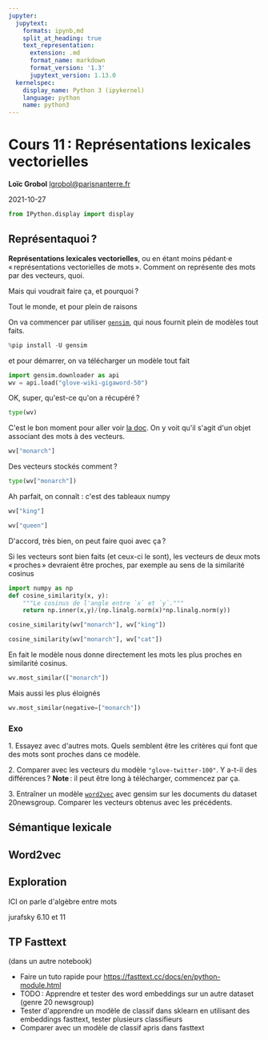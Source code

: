 ```yaml
---
jupyter:
  jupytext:
    formats: ipynb,md
    split_at_heading: true
    text_representation:
      extension: .md
      format_name: markdown
      format_version: '1.3'
      jupytext_version: 1.13.0
  kernelspec:
    display_name: Python 3 (ipykernel)
    language: python
    name: python3
---
```


<!-- LTeX: language=fr -->

<!-- #region slideshow={"slide_type": "slide"} -->
Cours 11 : Représentations lexicales vectorielles
=================================================

**Loïc Grobol** [<lgrobol@parisnanterre.fr>](mailto:lgrobol@parisnanterre.fr)

2021-10-27
<!-- #endregion -->

```python
from IPython.display import display
```

## Représentaquoi ?

**Représentations lexicales vectorielles**, ou en étant moins pédant⋅e « représentations
vectorielles de mots ». Comment on représente des mots par des vecteurs, quoi.


Mais qui voudrait faire ça, et pourquoi ?


Tout le monde, et pour plein de raisons


On va commencer par utiliser [`gensim`](https://radimrehurek.com/gensim), qui nous fournit plein de modèles tout faits.

```python
%pip install -U gensim
```

et pour démarrer, on va télécharger un modèle tout fait

```python
import gensim.downloader as api
wv = api.load("glove-wiki-gigaword-50")
```

OK, super, qu'est-ce qu'on a récupéré ?

```python
type(wv)
```

C'est le bon moment pour aller voir [la
doc](https://radimrehurek.com/gensim/models/keyedvectors.html#gensim.models.keyedvectors.KeyedVectors).
On y voit qu'il s'agit d'un objet associant des mots à des vecteurs.

```python
wv["monarch"]
```

Des vecteurs stockés comment ?

```python
type(wv["monarch"])
```

Ah parfait, on connaît : c'est des tableaux numpy

```python
wv["king"]
```

```python
wv["queen"]
```

D'accord, très bien, on peut faire quoi avec ça ?


Si les vecteurs sont bien faits (et ceux-ci le sont), les vecteurs de deux mots « proches »
devraient être proches, par exemple au sens de la similarité cosinus

```python
import numpy as np
def cosine_similarity(x, y):
    """Le cosinus de l'angle entre `x` et `y`."""
    return np.inner(x,y)/(np.linalg.norm(x)*np.linalg.norm(y))
```

```python
cosine_similarity(wv["monarch"], wv["king"])
```

```python
cosine_similarity(wv["monarch"], wv["cat"])
```

En fait le modèle nous donne directement les mots les plus proches en similarité cosinus.

```python
wv.most_similar(["monarch"])
```

Mais aussi les plus éloignés

```python
wv.most_similar(negative=["monarch"])
```

### Exo

1\. Essayez avec d'autres mots. Quels semblent être les critères qui font que des mots sont proches
dans ce modèle.

2\. Comparer avec les vecteurs du modèle `"glove-twitter-100"`. Y a-t-il des différences ?
**Note** : il peut être long à télécharger, commencez par ça.

3\. Entraîner un modèle [`word2vec`](https://radimrehurek.com/gensim/models/word2vec.html) avec
gensim sur les documents du dataset 20newsgroup. Comparer les vecteurs obtenus avec les précédents.

## Sémantique lexicale

## Word2vec

## Exploration

ICI on parle d'algèbre entre mots

jurafsky 6.10 et 11

## TP Fasttext

(dans un autre notebook)

- Faire un tuto rapide pour https://fasttext.cc/docs/en/python-module.html
- TODO : Apprendre et tester des word embeddings sur un autre dataset (genre 20 newsgroup)
- Tester d'apprendre un modèle de classif dans sklearn en utilisant des embeddings fasttext, tester plusieurs classifieurs
- Comparer avec un modèle de classif apris dans fasttext
